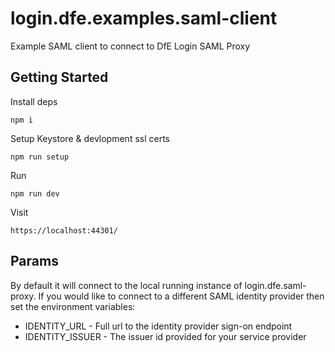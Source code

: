 # login.dfe.examples.saml-client
Example SAML client to connect to DfE Login SAML Proxy

## Getting Started

Install deps
```
npm i
```

Setup Keystore & devlopment ssl certs
```
npm run setup
```

Run
```
npm run dev
```

Visit
```
https://localhost:44301/
```

## Params
By default it will connect to the local running instance of login.dfe.saml-proxy. If you would like to connect to a different SAML identity provider then set the environment variables:

* IDENTITY_URL - Full url to the identity provider sign-on endpoint
* IDENTITY_ISSUER - The issuer id provided for your service provider